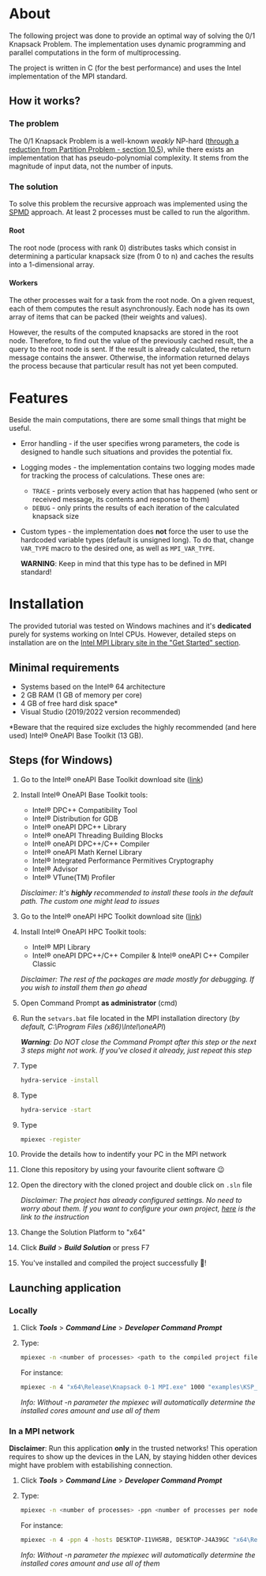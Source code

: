 # About
The following project was done to provide an optimal way of solving the 0/1 Knapsack Problem. The implementation uses dynamic programming and parallel computations in the form of multiprocessing.

The project is written in C (for the best performance) and uses the Intel implementation of the MPI standard.

## How it works?
### The problem
The 0/1 Knapsack Problem is a well-known _weakly_ NP-hard ([through a reduction from Partition Problem - section 10.5](https://www.cs.cmu.edu/afs/cs/academic/class/15854-f05/www/scribe/lec10.pdf)), while there exists an implementation that has pseudo-polynomial complexity. It stems from the magnitude of input data, not the number of inputs.

### The solution
To solve this problem the recursive approach was implemented using the [SPMD](https://en.wikipedia.org/wiki/Single_program,_multiple_data) approach. At least 2 processes must be called to run the algorithm.

#### Root
The root node (process with rank 0) distributes tasks which consist in determining a particular knapsack size (from 0 to n) and caches the results into a 1-dimensional array.

#### Workers
The other processes wait for a task from the root node. On a given request, each of them computes the result asynchronously. Each node has its own array of items that can be packed (their weights and values).

However, the results of the computed knapsacks are stored in the root node. Therefore, to find out the value of the previously cached result, the a query to the root node is sent. If the result is already calculated, the return message contains the answer. Otherwise, the information returned delays the process because that particular result has not yet been computed.

# Features
Beside the main computations, there are some small things that might be useful.

- Error handling - if the user specifies wrong parameters, the code is designed to handle such situations and provides the potential fix.
- Logging modes - the implementation contains two logging modes made for tracking the process of calculations. These ones are:
  - `TRACE` - prints verbosely every action that has happened (who sent or received message, its contents and response to them)
  - `DEBUG` - only prints the results of each iteration of the calculated knapsack size
- Custom types - the implementation does **not** force the user to use the hardcoded variable types (default is unsigned long). To do that, change `VAR_TYPE` macro to the desired one, as well as `MPI_VAR_TYPE`.
  
    **WARNING**: Keep in mind that this type has to be defined in MPI standard!

# Installation
The provided tutorial was tested on Windows machines and it's **dedicated** purely for systems working on Intel CPUs. However, detailed steps on installation are on the [Intel MPI Library site in the "Get Started" section](https://www.intel.com/content/www/us/en/developer/tools/oneapi/mpi-library.html#gs.2t9kdv:~:text=Documentation-,Get%20Started,-Windows).

## Minimal requirements
- Systems based on the Intel® 64 architecture
- 2 GB RAM (1 GB of memory per core)
- 4 GB of free hard disk space*
- Visual Studio (2019/2022 version recommended)

*Beware that the required size excludes the highly recommended (and here used) Intel® OneAPI Base Toolkit (13 GB).

## Steps (for Windows)
1. Go to the Intel® oneAPI Base Toolkit download site ([link](https://www.intel.com/content/www/us/en/developer/tools/oneapi/base-toolkit-download.html))
2. Install Intel® OneAPI Base Toolkit tools:
   - Intel® DPC++ Compatibility Tool
   - Intel® Distribution for GDB
   - Intel® oneAPI DPC++ Library
   - Intel® oneAPI Threading Building Blocks
   - Intel® oneAPI DPC++/C++ Compiler
   - Intel® oneAPI Math Kernel Library
   - Intel® Integrated Performance Permitives Cryptography
   - Intel® Advisor
   - Intel® VTune(TM) Profiler
  
    *Disclaimer: It's **highly** recommended to install these tools in the default path. The custom one might lead to issues*

3. Go to the Intel® oneAPI HPC Toolkit download site ([link](https://www.intel.com/content/www/us/en/developer/tools/oneapi/hpc-toolkit-download.html))
4. Install Intel® OneAPI HPC Toolkit tools:
   - Intel® MPI Library
   - Intel® oneAPI DPC++/C++ Compiler & Intel® oneAPI C++ Compiler Classic

    *Disclaimer: The rest of the packages are made mostly for debugging. If you wish to install them then go ahead*

5. Open Command Prompt **as administrator** (cmd)
6. Run the `setvars.bat` file located in the MPI installation directory (*by default, C:\Program Files (x86)\Intel\oneAPI*)

    ***Warning**: Do NOT close the Command Prompt after this step or the next 3 steps might not work. If you've closed it already, just repeat this step*
7. Type
   ```bash
   hydra-service -install
   ```
8. Type
   ```bash
   hydra-service -start
   ```
9. Type
   ```bash
   mpiexec -register
   ```
10. Provide the details how to indentify your PC in the MPI network
11. Clone this repository by using your favourite client software 😉
12. Open the directory with the cloned project and double click on `.sln` file

    *Disclaimer: The project has already configured settings. No need to worry about them. If you want to configure your own project, [here](https://www.intel.com/content/www/us/en/develop/documentation/mpi-developer-guide-windows/top/compiling-and-linking/configuring-a-visual-studio-project.html) is the link to the instruction*

13. Change the Solution Platform to "x64"
14. Click ***Build*** > ***Build Solution*** or press F7
15. You've installed and compiled the project successfully 🎉!

## Launching application

### Locally
1. Click ***Tools*** > ***Command Line*** > ***Developer Command Prompt***
2. Type:
   ```bash
   mpiexec -n <number of processes> <path to the compiled project file> <args>
   ```
    
    For instance:
    ```bash
    mpiexec -n 4 "x64\Release\Knapsack 0-1 MPI.exe" 1000 "examples\KSP_testCase.bin"
    ```

    *Info: Without -n parameter the mpiexec will automatically determine the installed cores amount and use all of them*

### In a MPI network
**Disclaimer**: Run this application **only** in the trusted networks! This operation requires to show up the devices in the LAN, by staying hidden other devices might have problem with estabilishing connection.

1. Click ***Tools*** > ***Command Line*** > ***Developer Command Prompt***
2. Type:
   ```bash
   mpiexec -n <number of processes> -ppn <number of processes per node> -hosts <host1>, <host2>, ..., <hostN> <path to the compiled project file> <args>
   ```
    
   For instance:
   ```bash
   mpiexec -n 4 -ppn 4 -hosts DESKTOP-I1VH5RB, DESKTOP-J4A39GC "x64\Release\Knapsack 0-1 MPI.exe" 1000 "examples\KSP_testCase.bin"
   ```

   *Info: Without -n parameter the mpiexec will automatically determine the installed cores amount and use all of them*
